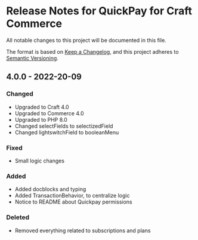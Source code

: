 # Release Notes for QuickPay for Craft Commerce

All notable changes to this project will be documented in this file.

The format is based on [Keep a Changelog](https://keepachangelog.com/en/1.0.0/), and this project adheres to [Semantic Versioning](https://semver.org/spec/v2.0.0.html).

## 4.0.0 - 2022-20-09

### Changed
* Upgraded to Craft 4.0
* Upgraded to Commerce 4.0
* Upgraded to PHP 8.0
* Changed selectFields to selectizedField
* Changed lightswitchField to booleanMenu

### Fixed
* Small logic changes

### Added
* Added docblocks and typing
* Added TransactionBehavior, to centralize logic
* Notice to README about Quickpay permissions

### Deleted
* Removed everything related to subscriptions and plans